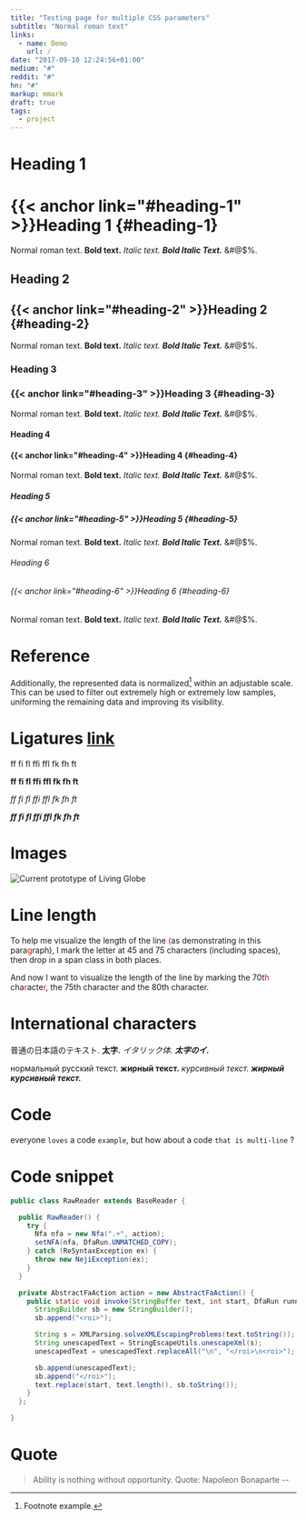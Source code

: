 ```yaml
---
title: "Testing page for multiple CSS parameters"
subtitle: "Normal roman text"
links:
  - name: Demo
    url: /
date: "2017-09-10 12:24:56+01:00"
medium: "#"
reddit: "#"
hn: "#"
markup: mmark
draft: true
tags:
  - project
---
```


# Heading 1
# {{< anchor link="#heading-1" >}}Heading 1 {#heading-1}

Normal roman text. __Bold text.__ _Italic text._ **_Bold Italic Text._** &#@$%.

## Heading 2
## {{< anchor link="#heading-2" >}}Heading 2 {#heading-2}

Normal roman text. __Bold text.__ _Italic text._ **_Bold Italic Text._** &#@$%.

### Heading 3
### {{< anchor link="#heading-3" >}}Heading 3 {#heading-3}

Normal roman text. __Bold text.__ _Italic text._ **_Bold Italic Text._** &#@$%.

#### Heading 4
#### {{< anchor link="#heading-4" >}}Heading 4 {#heading-4}

Normal roman text. __Bold text.__ _Italic text._ **_Bold Italic Text._** &#@$%.

##### Heading 5
##### {{< anchor link="#heading-5" >}}Heading 5 {#heading-5}

Normal roman text. __Bold text.__ _Italic text._ **_Bold Italic Text._** &#@$%.

###### Heading 6
###### {{< anchor link="#heading-6" >}}Heading 6 {#heading-6}

Normal roman text. __Bold text.__ _Italic text._ **_Bold Italic Text._** &#@$%.


# Reference

Additionally, the represented data is normalized[^test] within an adjustable
scale. This can be used to filter out extremely high or extremely low samples,
uniforming the remaining data and improving its visibility.

[^test]: Footnote example.


# Ligatures [link](https://www.edduarte.com)

ff fi fl ffi ffl fk fh ft

__ff fi fl ffi ffl fk fh ft__

_ff fi fl ffi ffl fk fh ft_

**_ff fi fl ffi ffl fk fh ft_**


# Images

![Current prototype of Living Globe](/hcii2016/screenshot-01.png "Current prototype of Living Globe, showing population growth mapped to the bars/pilars height, total life expectancy at birth to bar color, and birth/death ratio to country color.")

# Line length

To help me visualize the length of the line <span style="color:red;">(</span>as
demonstrating in this para<span style="color:red;">g</span>raph), I mark the
letter at 45 and 75 characters (including spaces), then drop in a span class in
both places.

And now I want to visualize the length of the line by marking the 70t<span
style="color:red;">h</span> cha<span style="color:red;">r</span>acte<span
style="color:red;">r</span>, the 75th character and the 80th character.

# International characters

普通の日本語のテキスト. __太字.__ _イタリック体._ **_太字のイ._**

нормальный русский текст. __жирный текст.__ _курсивный текст._
**_жирный курсивный текст._**

# Code

everyone ``loves`` a code ``example``, but how about a code ``that is
multi-line`` ?

# Code snippet

```java
public class RawReader extends BaseReader {

  public RawReader() {
    try {
      Nfa nfa = new Nfa(".+", action);
      setNFA(nfa, DfaRun.UNMATCHED_COPY);
    } catch (ReSyntaxException ex) {
      throw new NejiException(ex);
    }
  }

  private AbstractFaAction action = new AbstractFaAction() {
    public static void invoke(StringBuffer text, int start, DfaRun runner) {
      StringBuilder sb = new StringBuilder();
      sb.append("<roi>");

      String s = XMLParsing.solveXMLEscapingProblems(text.toString());
      String unescapedText = StringEscapeUtils.unescapeXml(s);
      unescapedText = unescapedText.replaceAll("\n", "</roi>\n<roi>");

      sb.append(unescapedText);
      sb.append("</roi>");
      text.replace(start, text.length(), sb.toString());
    }
  };

}
```

# Quote

> Ability is nothing without opportunity.
Quote: Napoleon Bonaparte --
